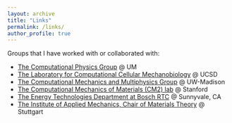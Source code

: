 ```yaml
---
layout: archive
title: "Links"
permalink: /links/
author_profile: true
---
```


Groups that I have worked with or collaborated with:
* [The Computational Physics Group](http://www.umich.edu/~compphys/index.html) @ UM
* [The Laboratory for Computational Cellular Mechanobiology](https://sites.google.com/eng.ucsd.edu/prangamani/home?authuser=0) @ UCSD
* [The Computational Mechanics and Multiphysics Group](https://compphys.me.wisc.edu/) @ UW-Madison
* [The Computational Mechanics of Materials (CM2) lab](https://cm2.stanford.edu/) @ Stanford
* [The Energy Technologies Department at Bosch RTC](https://www.bosch.com/research/know-how/research-experts/jake-christensen-ph-d/) @ Sunnyvale, CA
* [The Institute of Applied Mechanics, Chair of Materials Theory](https://www.mib.uni-stuttgart.de/en/chair1/) @ Stuttgart
